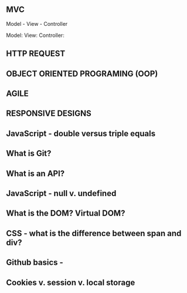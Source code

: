 ## MVC

Model - View - Controller 

Model:
View:
Controller:


## HTTP REQUEST 

## OBJECT ORIENTED PROGRAMING (OOP)

## AGILE

## RESPONSIVE DESIGNS

## JavaScript - double versus triple equals

## What is Git?

## What is an API?

## JavaScript - null v. undefined

## What is the DOM? Virtual DOM?

## CSS - what is the difference between span and div?

## Github basics - 

## Cookies v. session v. local storage


